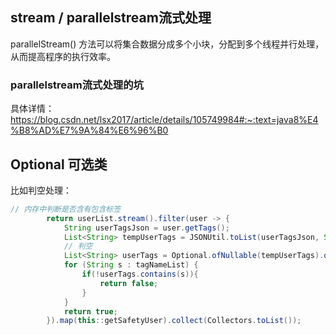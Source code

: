 ## stream / parallelstream流式处理
parallelStream() 方法可以将集合数据分成多个小块，分配到多个线程并行处理，从而提高程序的执行效率。
### parallelstream流式处理的坑
具体详情：https://blog.csdn.net/lsx2017/article/details/105749984#:~:text=java8%E4%B8%AD%E7%9A%84%E6%96%B0
## Optional 可选类
比如判空处理：
```java 
// 内存中判断是否含有包含标签
        return userList.stream().filter(user -> {
            String userTagsJson = user.getTags();
            List<String> tempUserTags = JSONUtil.toList(userTagsJson, String.class);
            // 判空
            List<String> userTags = Optional.ofNullable(tempUserTags).orElse(new ArrayList<>());
            for (String s : tagNameList) {
                if(!userTags.contains(s)){
                    return false;
                }
            }
            return true;
        }).map(this::getSafetyUser).collect(Collectors.toList());
```
